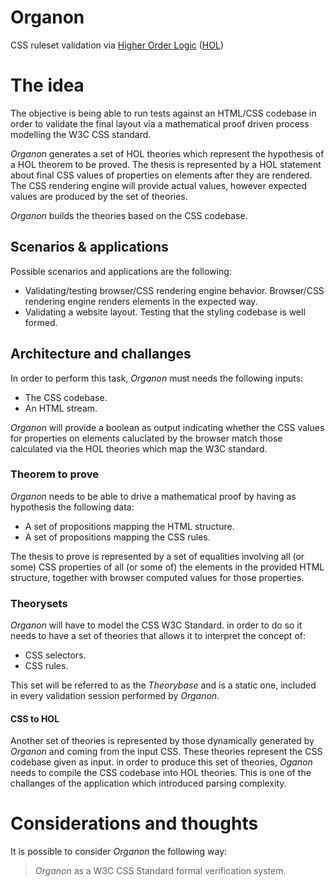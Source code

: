 # Organon
CSS ruleset validation via [Higher Order Logic](https://hol-theorem-prover.org/) ([HOL](https://github.com/HOL-Theorem-Prover/HOL))

# The idea
The objective is being able to run tests against an HTML/CSS codebase in order to validate the final layout via a mathematical proof driven process modelling the W3C CSS standard.

_Organon_ generates a set of HOL theories which represent the hypothesis of a HOL theorem to be proved. The thesis is represented by a HOL statement about final CSS values of properties on elements after they are rendered. The CSS rendering engine will provide actual values, however expected values are produced by the set of theories.

_Organon_ builds the theories based on the CSS codebase.

## Scenarios & applications
Possible scenarios and applications are the following:

- Validating/testing browser/CSS rendering engine behavior. Browser/CSS rendering engine renders elements in the expected way. 
- Validating a website layout. Testing that the styling codebase is well formed.

## Architecture and challanges
In order to perform this task, _Organon_ must needs the following inputs:

- The CSS codebase.
- An HTML stream.

_Organon_ will provide a boolean as output indicating whether the CSS values for properties on elements caluclated by the browser match those calculated via the HOL theories which map the W3C standard.

### Theorem to prove
_Organon_ needs to be able to drive a mathematical proof by having as hypothesis the following data:

- A set of propositions mapping the HTML structure.
- A set of propositions mapping the CSS rules.

The thesis to prove is represented by a set of equalities involving all (or some) CSS properties of all (or some of) the elements in the provided HTML structure, together with browser computed values for those properties.

### Theorysets
_Organon_ will have to model the CSS W3C Standard. in order to do so it needs to have a set of theories that allows it to interpret the concept of:

- CSS selectors.
- CSS rules.

This set will be referred to as the _Theorybase_ and is a static one, included in every validation session performed by _Organon_.

#### CSS to HOL
Another set of theories is represented by those dynamically generated by _Organon_ and coming from the input CSS. These theories represent the CSS codebase given as input. in order to produce this set of theories, _Oganon_ needs to compile the CSS codebase into HOL theories. This is one of the challanges of the application which introduced parsing complexity.

# Considerations and thoughts
It is possible to consider _Organon_ the following way: 

> _Organon_ as a W3C CSS Standard formal verification system.

